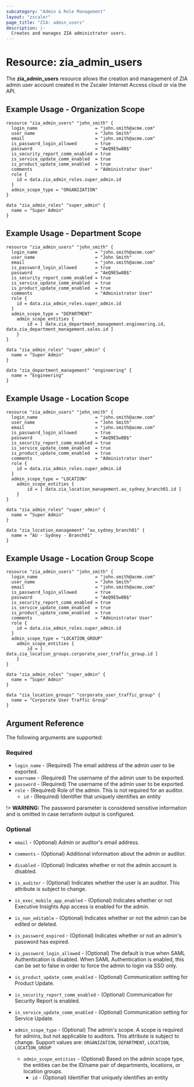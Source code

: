 ```yaml
---
subcategory: "Admin & Role Management"
layout: "zscaler"
page_title: "ZIA: admin_users"
description: |-
  Creates and manages ZIA administrator users.
---
```


# Resource: zia_admin_users

The **zia_admin_users** resource allows the creation and management of ZIA admin user account created in the Zscaler Internet Access cloud or via the API.

## Example Usage - Organization Scope

```hcl
resource "zia_admin_users" "john_smith" {
  login_name                      = "john.smith@acme.com"
  user_name                       = "John Smith"
  email                           = "john.smith@acme.com"
  is_password_login_allowed       = true
  password                        = "AeQ9E5w8B$"
  is_security_report_comm_enabled = true
  is_service_update_comm_enabled  = true
  is_product_update_comm_enabled  = true
  comments                        = "Administrator User"
  role {
    id = data.zia_admin_roles.super_admin.id
  }
  admin_scope_type = "ORGANIZATION"
}

data "zia_admin_roles" "super_admin" {
  name = "Super Admin"
}
```

## Example Usage - Department Scope

```hcl
resource "zia_admin_users" "john_smith" {
  login_name                      = "john.smith@acme.com"
  user_name                       = "John Smith"
  email                           = "john.smith@acme.com"
  is_password_login_allowed       = true
  password                        = "AeQ9E5w8B$"
  is_security_report_comm_enabled = true
  is_service_update_comm_enabled  = true
  is_product_update_comm_enabled  = true
  comments                        = "Administrator User"
  role {
    id = data.zia_admin_roles.super_admin.id
  }
  admin_scope_type = "DEPARTMENT"
    admin_scope_entities {
        id = [ data.zia_department_management.engineering.id, data.zia_department_management.sales.id ]
    }
}

data "zia_admin_roles" "super_admin" {
  name = "Super Admin"
}

data "zia_department_management" "engineering" {
  name = "Engineering"
}
```

## Example Usage - Location Scope

```hcl
resource "zia_admin_users" "john_smith" {
  login_name                      = "john.smith@acme.com"
  user_name                       = "John Smith"
  email                           = "john.smith@acme.com"
  is_password_login_allowed       = true
  password                        = "AeQ9E5w8B$"
  is_security_report_comm_enabled = true
  is_service_update_comm_enabled  = true
  is_product_update_comm_enabled  = true
  comments                        = "Administrator User"
  role {
    id = data.zia_admin_roles.super_admin.id
  }
  admin_scope_type = "LOCATION"
    admin_scope_entities {
        id = [ data.zia_location_management.au_sydney_branch01.id ]
    }
}

data "zia_admin_roles" "super_admin" {
  name = "Super Admin"
}

data "zia_location_management" "au_sydney_branch01" {
  name = "AU - Sydney - Branch01"
}
```

## Example Usage - Location Group Scope

```hcl
resource "zia_admin_users" "john_smith" {
  login_name                      = "john.smith@acme.com"
  user_name                       = "John Smith"
  email                           = "john.smith@acme.com"
  is_password_login_allowed       = true
  password                        = "AeQ9E5w8B$"
  is_security_report_comm_enabled = true
  is_service_update_comm_enabled  = true
  is_product_update_comm_enabled  = true
  comments                        = "Administrator User"
  role {
    id = data.zia_admin_roles.super_admin.id
  }
  admin_scope_type = "LOCATION_GROUP"
    admin_scope_entities {
        id = [ data.zia_location_groups.corporate_user_traffic_group.id ]
    }
}

data "zia_admin_roles" "super_admin" {
  name = "Super Admin"
}

data "zia_location_groups" "corporate_user_traffic_group" {
  name = "Corporate User Traffic Group"
}
```

## Argument Reference

The following arguments are supported:

### Required

* `login_name` - (Required) The email address of the admin user to be exported.
* `username` - (Required) The username of the admin user to be exported.
* `password` - (Required) The username of the admin user to be exported.
* `role` - (Required) Role of the admin. This is not required for an auditor.
  * `id` - (Required) Identifier that uniquely identifies an entity

!> **WARNING:** The password parameter is considered sensitive information and is omitted in case terraform output is configured.

### Optional

* `email` - (Optional) Admin or auditor's email address.
* `comments` - (Optional) Additional information about the admin or auditor.
* `disabled` - (Optional) Indicates whether or not the admin account is disabled.
* `is_auditor` - (Optional) Indicates whether the user is an auditor. This attribute is subject to change.
* `is_exec_mobile_app_enabled` - (Optional) Indicates whether or not Executive Insights App access is enabled for the admin.
* `is_non_editable` - (Optional) Indicates whether or not the admin can be edited or deleted.
* `is_password_expired` - (Optional) Indicates whether or not an admin's password has expired.
* `is_password_login_allowed` - (Optional) The default is true when SAML Authentication is disabled. When SAML Authentication is enabled, this can be set to false in order to force the admin to login via SSO only.
* `is_product_update_comm_enabled` - (Optional) Communication setting for Product Update.
* `is_security_report_comm_enabled` - (Optional) Communication for Security Report is enabled.
* `is_service_update_comm_enabled` - (Optional) Communication setting for Service Update.

* `admin_scope_type` - (Optional) The admin's scope. A scope is required for admins, but not applicable to auditors. This attribute is subject to change. Support values are: `ORGANIZATION`, `DEPARTMENT`, `LOCATION`, `LOCATION_GROUP`
  * `admin_scope_entities` - (Optional) Based on the admin scope type, the entities can be the ID/name pair of departments, locations, or location groups.
    * `id` - (Optional) Identifier that uniquely identifies an entity
